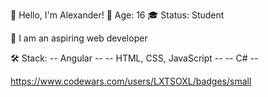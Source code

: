 👋 Hello, I'm Alexander!
🌟 Age: 16
🎓 Status: Student

👾 I am an aspiring web developer

🛠️ Stack:
  -- Angular --
  -- HTML, CSS, JavaScript --
  -- C# --

https://www.codewars.com/users/LXTSOXL/badges/small
